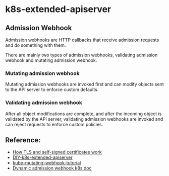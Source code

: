 # k8s-extended-apiserver



## Admission Webhook
Admission webhooks are HTTP callbacks that receive admission requests and do something with them.

There are mainly two types of admission webhooks, validating admission webhook and mutating admission webhook.

### Mutating admission webhook
Mutating admission webhooks are invoked first and can modify objects sent to the API server to enforce custom defaults.

### Validating admission webhook
After all object modifications are complete, and after the incoming object is validated by the API server, validating admission webhooks are invoked and can reject requests to enforce custom policies.


## Reference:
- [How TLS and self-signed certificates work](https://www.youtube.com/watch?v=gH5X7hLAWeU)
- [DIY-k8s-extended-apiserver](https://github.com/tamalsaha/DIY-k8s-extended-apiserver)
- [kube-mutating-webhook-tutorial](https://github.com/morvencao/kube-mutating-webhook-tutorial)
- [Dynamic admission webhook k8s doc](https://kubernetes.io/docs/reference/access-authn-authz/extensible-admission-controllers/)
